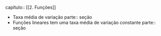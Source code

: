 capítulo:: [[2. Funções]]

- Taxa média de variação
  parte:: seção
- Funções lineares tem uma taxa média de variação constante
  parte:: seção